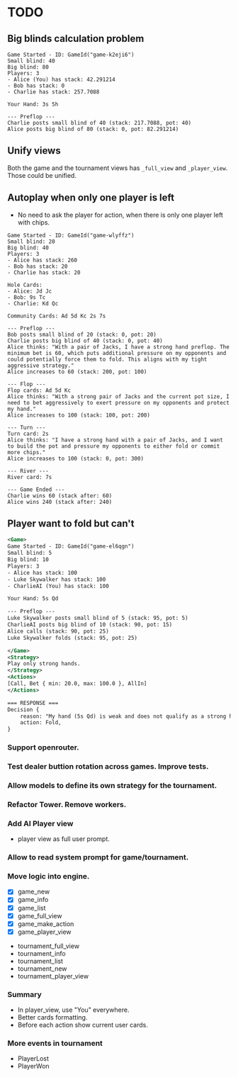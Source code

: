 # TODO

## Big blinds calculation problem

```
Game Started - ID: GameId("game-k2eji6")
Small blind: 40
Big blind: 80
Players: 3
- Alice (You) has stack: 42.291214
- Bob has stack: 0
- Charlie has stack: 257.7088

Your Hand: 3s 5h

--- Preflop ---
Charlie posts small blind of 40 (stack: 217.7088, pot: 40)
Alice posts big blind of 80 (stack: 0, pot: 82.291214)
```

## Unify views
Both the game and the tournament views has `_full_view` and `_player_view`. Those could be unified.

## Autoplay when only one player is left

- No need to ask the player for action, when there is only one player left with chips.

```
Game Started - ID: GameId("game-wlyffz")
Small blind: 20
Big blind: 40
Players: 3
- Alice has stack: 260
- Bob has stack: 20
- Charlie has stack: 20

Hole Cards:
- Alice: Jd Jc
- Bob: 9s Tc
- Charlie: Kd Qc

Community Cards: Ad 5d Kc 2s 7s

--- Preflop ---
Bob posts small blind of 20 (stack: 0, pot: 20)
Charlie posts big blind of 40 (stack: 0, pot: 40)
Alice thinks: "With a pair of Jacks, I have a strong hand preflop. The minimum bet is 60, which puts additional pressure on my opponents and could potentially force them to fold. This aligns with my tight aggressive strategy."
Alice increases to 60 (stack: 200, pot: 100)

--- Flop ---
Flop cards: Ad 5d Kc
Alice thinks: "With a strong pair of Jacks and the current pot size, I need to bet aggressively to exert pressure on my opponents and protect my hand."
Alice increases to 100 (stack: 100, pot: 200)

--- Turn ---
Turn card: 2s
Alice thinks: "I have a strong hand with a pair of Jacks, and I want to build the pot and pressure my opponents to either fold or commit more chips."
Alice increases to 100 (stack: 0, pot: 300)

--- River ---
River card: 7s

--- Game Ended ---
Charlie wins 60 (stack after: 60)
Alice wins 240 (stack after: 240)
```

## Player want to fold but can't

```xml
<Game>
Game Started - ID: GameId("game-el6qgn")
Small blind: 5
Big blind: 10
Players: 3
- Alice has stack: 100
- Luke Skywalker has stack: 100
- CharlieAI (You) has stack: 100

Your Hand: 5s Qd

--- Preflop ---
Luke Skywalker posts small blind of 5 (stack: 95, pot: 5)
CharlieAI posts big blind of 10 (stack: 90, pot: 15)
Alice calls (stack: 90, pot: 25)
Luke Skywalker folds (stack: 95, pot: 25)

</Game>
<Strategy>
Play only strong hands.
</Strategy>
<Actions>
[Call, Bet { min: 20.0, max: 100.0 }, AllIn]
</Actions>

=== RESPONSE ===
Decision {
    reason: "My hand (5s Qd) is weak and does not qualify as a strong hand based on the strategy.",
    action: Fold,
}
```

### Support openrouter.

### Test dealer buttion rotation across games. Improve tests.

### Allow models to define its own strategy for the tournament.

### Refactor Tower. Remove workers.

### Add AI Player view
- player view as full user prompt.

### Allow to read system prompt for game/tournament.

### Move logic into engine.
-[x] game_new
-[x] game_info
-[x] game_list
-[x] game_full_view
-[x] game_make_action
-[x] game_player_view

- tournament_full_view
- tournament_info
- tournament_list
- tournament_new
- tournament_player_view

### Summary
- In player_view, use "You" everywhere.
- Better cards formatting.
- Before each action show current user cards.

### More events in tournament
- PlayerLost
- PlayerWon


